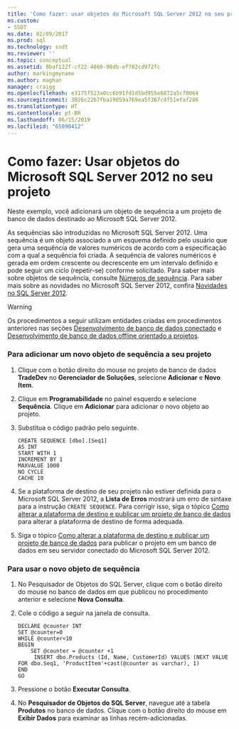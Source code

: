 ```yaml
---
title: 'Como fazer: usar objetos do Microsoft SQL Server 2012 no seu projeto | Microsoft Docs'
ms.custom:
- SSDT
ms.date: 02/09/2017
ms.prod: sql
ms.technology: ssdt
ms.reviewer: ''
ms.topic: conceptual
ms.assetid: 9baf122f-cf22-4860-98db-ef782cd972fc
author: markingmyname
ms.author: maghan
manager: craigg
ms.openlocfilehash: e3175f523a0cc6b91fd1d5bd955e6872a5cf0064
ms.sourcegitcommit: 3026c22b7fba19059a769ea5f367c4f51efaf286
ms.translationtype: HT
ms.contentlocale: pt-BR
ms.lasthandoff: 06/15/2019
ms.locfileid: "65098412"
---
```

# <a name="how-to-use-microsoft-sql-server-2012-objects-in-your-project"></a>Como fazer: Usar objetos do Microsoft SQL Server 2012 no seu projeto
Neste exemplo, você adicionará um objeto de sequência a um projeto de banco de dados destinado ao Microsoft SQL Server 2012.  
  
As sequências são introduzidas no Microsoft SQL Server 2012. Uma sequência é um objeto associado a um esquema definido pelo usuário que gera uma sequência de valores numéricos de acordo com a especificação com a qual a sequência foi criada. A sequência de valores numéricos é gerada em ordem crescente ou decrescente em um intervalo definido e pode seguir um ciclo (repetir-se) conforme solicitado.  Para saber mais sobre objetos de sequência, consulte [Números de sequência](htttp://msdn.microsoft.com/library/ff878058(SQL.110).aspx). Para saber mais sobre as novidades no Microsoft SQL Server 2012, confira [Novidades no SQL Server 2012](https://msdn.microsoft.com/library/bb500435(SQL.110).aspx).  
  
> [!WARNING]  
> Os procedimentos a seguir utilizam entidades criadas em procedimentos anteriores nas seções [Desenvolvimento de banco de dados conectado](../ssdt/connected-database-development.md) e [Desenvolvimento de banco de dados offline orientado a projetos](../ssdt/project-oriented-offline-database-development.md).  
  
### <a name="to-add-a-new-sequence-object-to-your-project"></a>Para adicionar um novo objeto de sequência a seu projeto  
  
1.  Clique com o botão direito do mouse no projeto de banco de dados **TradeDev** no **Gerenciador de Soluções**, selecione **Adicionar** e **Novo Item**.  
  
2.  Clique em **Programabilidade** no painel esquerdo e selecione **Sequência**. Clique em **Adicionar** para adicionar o novo objeto ao projeto.  
  
3.  Substitua o código padrão pelo seguinte.  
  
    ```  
    CREATE SEQUENCE [dbo].[Seq1]  
    AS INT  
    START WITH 1  
    INCREMENT BY 1  
    MAXVALUE 1000  
    NO CYCLE  
    CACHE 10  
    ```  
  
4.  Se a plataforma de destino de seu projeto não estiver definida para o Microsoft SQL Server 2012, a **Lista de Erros** mostrará um erro de sintaxe para a instrução `CREATE SEQUENCE`. Para corrigir isso, siga o tópico [Como alterar a plataforma de destino e publicar um projeto de banco de dados](../ssdt/how-to-change-target-platform-and-publish-a-database-project.md) para alterar a plataforma de destino de forma adequada.  
  
5.  Siga o tópico [Como alterar a plataforma de destino e publicar um projeto de banco de dados](../ssdt/how-to-change-target-platform-and-publish-a-database-project.md) para publicar o projeto em um banco de dados em seu servidor conectado do Microsoft SQL Server 2012.  
  
### <a name="to-use-the-new-sequence-object"></a>Para usar o novo objeto de sequência  
  
1.  No Pesquisador de Objetos do SQL Server, clique com o botão direito do mouse no banco de dados em que publicou no procedimento anterior e selecione **Nova Consulta**.  
  
2.  Cole o código a seguir na janela de consulta.  
  
    ```  
    DECLARE @counter INT  
    SET @counter=0  
    WHILE @counter<10  
    BEGIN  
        SET @counter = @counter +1  
         INSERT dbo.Products (Id, Name, CustomerId) VALUES (NEXT VALUE FOR dbo.Seq1, 'ProductItem'+cast(@counter as varchar), 1)  
    END   
    GO  
    ```  
  
3.  Pressione o botão **Executar Consulta**.  
  
4.  No **Pesquisador de Objetos do SQL Server**, navegue até a tabela **Produtos** no banco de dados. Clique com o botão direito do mouse em **Exibir Dados** para examinar as linhas recém-adicionadas.  
  
